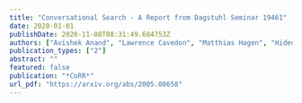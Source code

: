 ```yaml
---
title: "Conversational Search - A Report from Dagstuhl Seminar 19461"
date: 2020-01-01
publishDate: 2020-11-08T08:31:49.684753Z
authors: ["Avishek Anand", "Lawrence Cavedon", "Matthias Hagen", "Hideo Joho", "Mark Sanderson", "Benno Stein"]
publication_types: ["2"]
abstract: ""
featured: false
publication: "*CoRR*"
url_pdf: "https://arxiv.org/abs/2005.08658"
---
```


